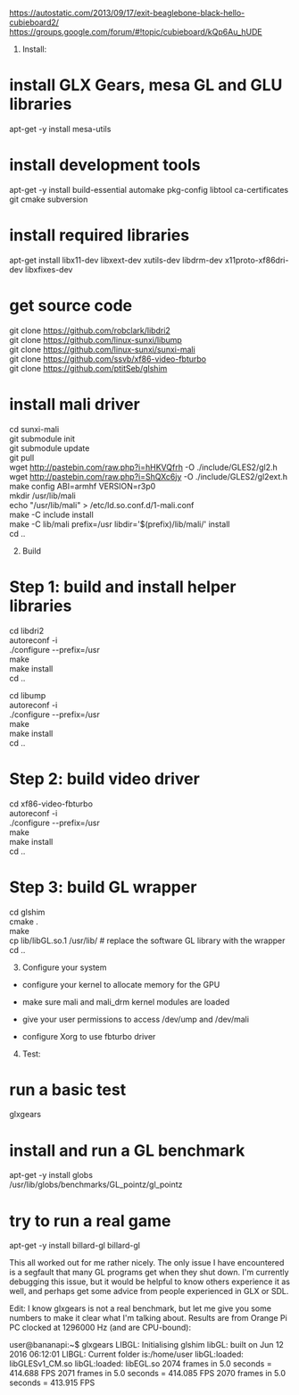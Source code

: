 https://autostatic.com/2013/09/17/exit-beaglebone-black-hello-cubieboard2/
https://groups.google.com/forum/#!topic/cubieboard/kQp6Au_hUDE

1. Install:

# install GLX Gears, mesa GL and GLU libraries 
apt-get -y install mesa-utils

# install development tools
apt-get -y install build-essential automake pkg-config libtool ca-certificates git cmake subversion
                                                                                
# install required libraries                                                 
apt-get install libx11-dev libxext-dev xutils-dev libdrm-dev x11proto-xf86dri-dev libxfixes-dev
                                   
#  get source code                                                                                        
git clone https://github.com/robclark/libdri2                                   
git clone https://github.com/linux-sunxi/libump                                 
git clone https://github.com/linux-sunxi/sunxi-mali                             
git clone https://github.com/ssvb/xf86-video-fbturbo                            
git clone https://github.com/ptitSeb/glshim

# install mali driver
cd sunxi-mali                                                                   
git submodule init                                                              
git submodule update                                                            
git pull                                                                        
wget http://pastebin.com/raw.php?i=hHKVQfrh -O ./include/GLES2/gl2.h            
wget http://pastebin.com/raw.php?i=ShQXc6jy -O ./include/GLES2/gl2ext.h   
make config ABI=armhf VERSION=r3p0                                              
mkdir /usr/lib/mali                                                             
echo "/usr/lib/mali" > /etc/ld.so.conf.d/1-mali.conf                            
make -C include install                                                         
make -C lib/mali prefix=/usr libdir='$(prefix)/lib/mali/' install           
cd ..

2. Build

# Step 1: build and install helper libraries                                    
                                                                                
cd libdri2                                                                      
autoreconf -i                                                                   
./configure --prefix=/usr                                                       
make                                                                            
make install                                                                    
cd ..                                                                           
                                                                                
cd libump                                                                       
autoreconf -i                                                                   
./configure --prefix=/usr                                                       
make                                                                            
make install                                                                    
cd ..                 

# Step 2: build video driver                              
                                                                                
cd xf86-video-fbturbo                                                           
autoreconf -i                                                                   
./configure --prefix=/usr                                                       
make                                                                            
make install                                                                    
cd ..     

# Step 3: build GL wrapper                                               
                                                                                
cd glshim                                                                       
cmake .                                                                         
make                                                                            
cp lib/libGL.so.1 /usr/lib/ # replace the software GL library with the wrapper
cd ..    

3. Configure your system

- configure your kernel to allocate memory for the GPU

- make sure mali and mali_drm kernel modules are loaded

- give your user permissions to access /dev/ump and /dev/mali

- configure Xorg to use fbturbo driver

 

4. Test:

# run a basic test
glxgears   

# install and run a GL benchmark 
apt-get -y install globs  
/usr/lib/globs/benchmarks/GL_pointz/gl_pointz                            

# try to run a real game
apt-get -y install billard-gl
billard-gl  

This all worked out for me rather nicely. The only issue I have encountered is a segfault that many GL programs get when they shut down. I'm currently debugging this issue, but it would be helpful to know others experience it as well, and perhaps get some advice from people experienced in GLX or SDL.

 

Edit: I know glxgears is not a real benchmark, but let me give you some numbers to make it clear what I'm talking about. Results are from Orange Pi PC clocked at 1296000 Hz (and are CPU-bound):

user@bananapi:~$ glxgears
LIBGL: Initialising glshim
libGL: built on Jun 12 2016 06:12:01
LIBGL: Current folder is:/home/user
libGL:loaded: libGLESv1_CM.so
libGL:loaded: libEGL.so
2074 frames in 5.0 seconds = 414.688 FPS
2071 frames in 5.0 seconds = 414.085 FPS
2070 frames in 5.0 seconds = 413.915 FPS

